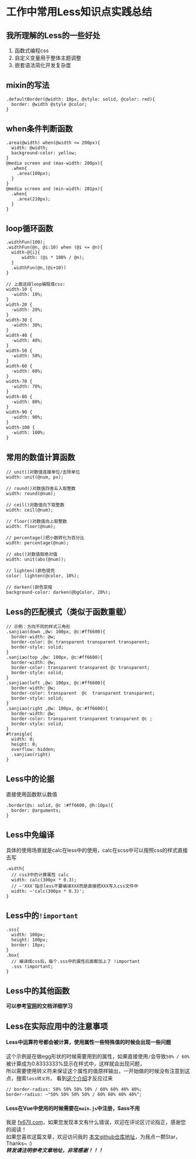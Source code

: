 # 工作中常用Less知识点实践总结

## 我所理解的Less的一些好处
1. 函数式编程css
2. 自定义变量用于整体主题调整
3. 嵌套语法简化开发复杂度


## mixin的写法
```less
.defaultBorder(@width: 10px, @style: solid, @color: red){
  border: @width @style @color;
}
```


## when条件判断函数
```less
.area(@width) when(@width <= 200px){
  width: @width;
  background-color: yellow;
}
@media screen and (max-width: 200px){
  .when{
	.area(100px);
  }
}
@media screen and (min-width: 201px){
  .when{
	.area(210px);
  }
}
```

	
## loop循环函数
```less
.widthFun(100);
.widthFun(@n, @i:10) when (@i <= @n){
  width-@{i}{
	  width: (@i * 100% / @n);
  }
  .widthFun(@n,(@i+10))
}

// 上面这段loop编程成css:
width-10 {
  ·width: 10%;
}
width-20 {
  ·width: 20%;
}
width-30 {
  ·width: 30%;
}
width-40 {
  ·width: 40%;
}
width-50 {
  ·width: 50%;
}
width-60 {
  ·width: 60%;
}
width-70 {
  ·width: 70%;
}
width-80 {
  ·width: 80%;
}
width-90 {
  ·width: 90%;
}
width-100 {
  ·width: 100%;
}
```


## 常用的数值计算函数
```less
// unit()对数值连接单位/去除单位
width: unit(@num, px);

// round()对数值四舍五入取整数
width: round(@num);

// ceil()对数值向下取整数
width: ceil(@num);

// floor()对数值向上取整数
width: floor(@num);

// percentage()把小数转化为百分比
width: percentage(@num);

// abs()对数值取绝对值
width: unit(abs(@num));

// lighten()颜色提亮
color: lighten(@color, 10%);

// darken()颜色变暗
background-color: darken(@bgColor, 20%);
```


## Less的匹配模式（类似于函数重载）
```less
// 示例：方向不同的样式三角形
.sanjiao(down ,@w: 100px, @c:#ff6600){
  border-width: @w;
  border-color: @c transparent transparent transparent;
  border-style: solid;
}
.sanjiao(top ,@w: 100px, @c:#ff6600){
  border-width: @w;
  border-color: transparent transparent @c transparent;
  border-style: solid;
}
.sanjiao(left ,@w: 100px, @c:#ff6600){
  border-width: @w;
  border-color: transparent  @c  transparent transparent;
  border-style: solid;
}
.sanjiao(right ,@w: 100px, @c:#ff6600){
  border-width: @w;
  border-color: transparent transparent transparent @c ;
  border-style: solid;
}
#tranigle{
  width: 0;
  height: 0;
  overflow: hidden;
  .sanjiao(right)
}
```


## Less中的论据
直接使用函数默认数值
```less
.border(@s: solid, @c :#ff6600, @h:10px){
  border: @arguments;
}
```


## Less中免编译
具体的使用场景就是calc在less中的使用，calc在scss中可以按照css的样式直接去写
```less
.width{
  // css3中的计算属性 calc
  width: calc(300px * 0.3);     
  // ~'XXX'指示less不要编译XXX而是直接把XXX写入css文件中
  width: ~'calc(300px * 0.3)';  
}
```

## Less中的`!important`
```less
.sss{
  width: 100px;
  height: 100px;
  border: 10px;
}
.box{
  // 编译成css后，每个.sss中的属性后面都加上了 !important
  .sss !important; 
}
```

## Less中的其他函数
**可以参考[官网](https://less.bootcss.com/functions/)的文档详细学习**


## Less在实际应用中的注意事项
#### Less中运算符号都会被计算，使用属性一些特殊值的时候会出现一些问题
这个示例是在做egg形状的时候需要用到的属性，如果直接使用`/`会导致`50% / 60% `被计算成为0.8333333%显示在样式中，这样就会出现问题，  
所以需要使用转义符来保证这个属性的值原样输出，一开始做的时候没有注意到这点，搜索`less转义符`，
看到[这个介绍](https://www.cnblogs.com/96net/p/13879749.html)才反应过来
```
// border-radius: 50% 50% 50% 50% / 60% 60% 40% 40%;
border-radius: ~"50% 50% 50% 50% / 60% 60% 40% 40%";
```
#### Less在Vue中使用的时候需要在`main.js`中注册，Sass不用


我是 [fx67ll.com](https://fx67ll.com)，如果您发现本文有什么错误，欢迎在评论区讨论指正，感谢您的阅读！  
如果您喜欢这篇文章，欢迎访问我的 [本文github仓库地址](https://github.com/fx67ll/fx67llHCLS/blob/master/Less/less.md)，为我点一颗Star，Thanks~ :)  
***转发请注明参考文章地址，非常感谢！！！***